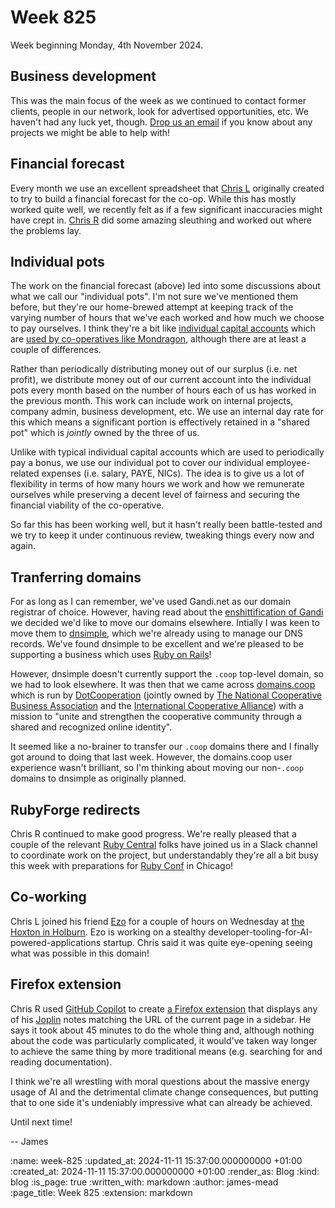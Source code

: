 Week 825
========

Week beginning Monday, 4th November 2024.

## Business development

This was the main focus of the week as we continued to contact former clients, people in our network, look for advertised opportunities, etc. We haven't had any luck yet, though. [Drop us an email][contact-us] if you know about any projects we might be able to help with!

## Financial forecast

Every month we use an excellent spreadsheet that [Chris L][] originally created to try to build a financial forecast for the co-op. While this has mostly worked quite well, we recently felt as if a few significant inaccuracies might have crept in. [Chris R][] did some amazing sleuthing and worked out where the problems lay.

## Individual pots

The work on the financial forecast (above) led into some discussions about what we call our "individual pots". I'm not sure we've mentioned them before, but they're our home-brewed attempt at keeping track of the varying number of hours that we've each worked and how much we choose to pay ourselves. I think they're a bit like [individual capital accounts][ica] which are [used by co-operatives like Mondragon][ica-mondragon], although there are at least a couple of differences.

Rather than periodically distributing money out of our surplus (i.e. net profit), we distribute money out of our current account into the individual pots every month based on the number of hours each of us has worked in the previous month. This work can include work on internal projects, company admin, business development, etc. We use an internal day rate for this which means a significant portion is effectively retained in a "shared pot" which is _jointly_ owned by the three of us.

Unlike with typical individual capital accounts which are used to periodically pay a bonus, we use our individual pot to cover our individual employee-related expenses (i.e. salary, PAYE, NICs). The idea is to give us a lot of flexibility in terms of how many hours we work and how we remunerate ourselves while preserving a decent level of fairness and securing the financial viability of the co-operative.

So far this has been working well, but it hasn't really been battle-tested and we try to keep it under continuous review, tweaking things every now and again.

## Tranferring domains

For as long as I can remember, we've used Gandi.net as our domain registrar of choice. However, having read about the [enshittification of Gandi][] we decided we'd like to move our domains elsewhere. Intially I was keen to move them to [dnsimple][], which we're already using to manage our DNS records. We've found dnsimple to be excellent and we're pleased to be supporting a business which uses [Ruby on Rails][]!

However, dnsimple doesn't currently support the `.coop` top-level domain, so we had to look elsewhere. It was then that we came across [domains.coop][] which is run by [DotCooperation][] (jointly owned by [The National Cooperative Business Association][] and the [International Cooperative Alliance][]) with a mission to "unite and strengthen the cooperative community through a shared and recognized online identity".

It seemed like a no-brainer to transfer our `.coop` domains there and I finally got around to doing that last week. However, the domains.coop user experience wasn't brilliant, so I'm thinking about moving our non-`.coop` domains to dnsimple as originally planned.

## RubyForge redirects

Chris R continued to make good progress. We're really pleased that a couple of the relevant [Ruby Central][] folks have joined us in a Slack channel to coordinate work on the project, but understandably they're all a bit busy this week with preparations for [Ruby Conf][] in Chicago!

## Co-working

Chris L joined his friend [Ezo][] for a couple of hours on Wednesday at [the Hoxton in Holburn][]. Ezo is working on a stealthy developer-tooling-for-AI-powered-applications startup. Chris said it was quite eye-opening seeing what was possible in this domain!

## Firefox extension

Chris R used [GitHub Copilot][] to create [a Firefox extension][joplin-firefox-extension] that displays any of his [Joplin][] notes matching the URL of the current page in a sidebar. He says it took about 45 minutes to do the whole thing and, although nothing about the code was particularly complicated, it would've taken way longer to achieve the same thing by more traditional means (e.g. searching for and reading documentation).

I think we're all wrestling with moral questions about the massive energy usage of AI and the detrimental climate change consequences, but putting that to one side it's undeniably impressive what can already be achieved.

Until next time!

-- James

[contact-us]: mailto:lets@gofreerange.com
[Chris R]: /chris-roos
[Ruby Central]: https://rubycentral.org
[Ruby Conf]: https://rubyconf.org/
[Chris L]: /chris-lowis
[the Hoxton in Holburn]: https://thehoxton.com/london/holborn/
[ica]: https://institute.coop/resources/internal-capital-accounts
[ica-mondragon]: https://mattbruenig.com/2013/05/15/mondragon-cooperatives-use-capital-accounts/
[enshittification of Gandi]: https://www.ryanwomack.com/blog/2023/12/the-enshittification-of-gandi-or-more-forced-diversification/
[dnsimple]: https://dnsimple.com/dashboard
[Ruby on Rails]: http://rubyonrails.org/
[domains.coop]: https://domains.coop
[DotCooperation]: https://identity.coop/about-us/
[The National Cooperative Business Association]: https://ncbaclusa.coop/
[International Cooperative Alliance]: https://ica.coop/
[GitHub Copilot]: https://github.com/features/copilot
[joplin-firefox-extension]: https://github.com/chrisroos/joplin-firefox-extension
[Joplin]: https://joplinapp.org/
[Ezo]: https://www.linkedin.com/in/ezosaleh

:name: week-825
:updated_at: 2024-11-11 15:37:00.000000000 +01:00
:created_at: 2024-11-11 15:37:00.000000000 +01:00
:render_as: Blog
:kind: blog
:is_page: true
:written_with: markdown
:author: james-mead
:page_title: Week 825
:extension: markdown

